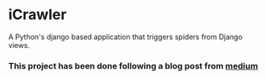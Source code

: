 # iCrawler
A Python's django based application that triggers spiders from Django views. 

### This project has been done following a blog post from [medium](https://medium.com/@ali_oguzhan/how-to-use-scrapy-with-django-application-c16fabd0e62e?fbclid=IwAR0Ni7cvNk3aKJLTkWkzkYLjOHoYOpV3Tp1Mr_eYh2rxts0lBjI6rGkG_bM)
